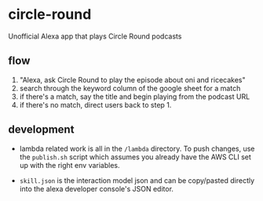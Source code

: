 # circle-round
Unofficial Alexa app that plays Circle Round podcasts

## flow

1. "Alexa, ask Circle Round to play the episode about oni and ricecakes"
1. search through the keyword column of the google sheet for a match
1. if there's a match, say the title and begin playing from the podcast URL
1. if there's no match, direct users back to step 1.


## development

* lambda related work is all in the `/lambda` directory.  To push changes,
use the `publish.sh` script which assumes you already have the AWS CLI set up with the right env variables.

* `skill.json` is the interaction model json and can be copy/pasted directly into the alexa developer console's JSON editor.

